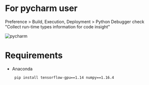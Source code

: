 # For pycharm user
Preference > Build, Execution, Deployment > Python Debugger
check "Collect run-time types information for code insight"

![pycharm](https://user-images.githubusercontent.com/16914891/73588552-f7a68c00-450d-11ea-95f9-1f7f9c5e0128.png)

# Requirements

- Anaconda

  ```bash
   pip install tensorflow-gpu==1.14 numpy==1.16.4
  ```

